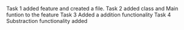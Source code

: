 Task 1
added feature and created a file.
Task 2
added class and Main funtion to the feature
Task 3
Added a addition functionality
Task 4
Substraction functionality added

